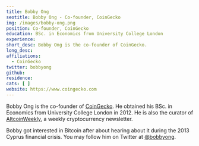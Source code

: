 ```yaml
---
title: Bobby Ong
seotitle: Bobby Ong - Co-founder, CoinGecko
img: /images/bobby-ong.png
position: Co-founder, CoinGecko
education: BSc. in Economics from University College London
experience:
short_desc: Bobby Ong is the co-founder of CoinGecko.
long_desc:
affiliations:
  - CoinGecko
twitter: bobbyong
github:
residence:
cats: [ ]
website: https://www.coingecko.com
---
```

Bobby Ong is the co-founder of [CoinGecko](https://www.coingecko.com). He obtained his BSc. in Economics from University College London in 2012. He is also the curator of [AltcoinWeekly](http://www.altcoinweekly.com/), a weekly cryptocurrency newsletter.

Bobby got interested in Bitcoin after about hearing about it during the 2013 Cyprus financial crisis. You may follow him on Twitter at [@bobbyong](https://twitter.com/bobbyong).
